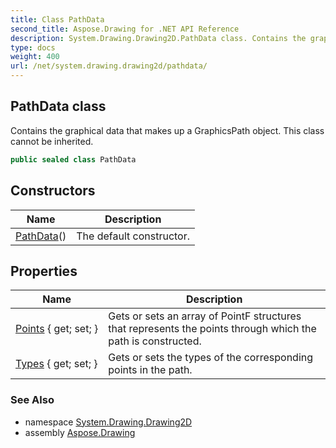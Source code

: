```yaml
---
title: Class PathData
second_title: Aspose.Drawing for .NET API Reference
description: System.Drawing.Drawing2D.PathData class. Contains the graphical data that makes up a GraphicsPath object. This class cannot be inherited
type: docs
weight: 400
url: /net/system.drawing.drawing2d/pathdata/
---
```

## PathData class

Contains the graphical data that makes up a GraphicsPath object. This class cannot be inherited.

```csharp
public sealed class PathData
```

## Constructors

| Name | Description |
| --- | --- |
| [PathData](pathdata/)() | The default constructor. |

## Properties

| Name | Description |
| --- | --- |
| [Points](../../system.drawing.drawing2d/pathdata/points/) { get; set; } | Gets or sets an array of PointF structures that represents the points through which the path is constructed. |
| [Types](../../system.drawing.drawing2d/pathdata/types/) { get; set; } | Gets or sets the types of the corresponding points in the path. |

### See Also

* namespace [System.Drawing.Drawing2D](../../system.drawing.drawing2d/)
* assembly [Aspose.Drawing](../../)


